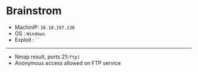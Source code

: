 # Brainstrom

- MachinIP: `10.10.197.136`
- OS      : `Windows`
- Exploit : ``

---

- Nmap result, ports 21`(ftp)`
- Anonymous access allowed on FTP service

